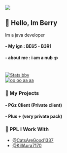 <p align="left">
  <img src="https://count.getloli.com/get/@BerryPGz?theme=gelbooru" />
</p>

## 👋 Hello, Im Berry

Im a java developer

#### - My ign : BE65 - B3R1
#### - about me : i am a nub :p

#



[![Stats bby](https://github-readme-stats.vercel.app/api?username=berrypgz&theme=dark)](https://github.com/berrypgz/github-readme-stats)             
[![oo oo aa aa](https://github-readme-stats.vercel.app/api/top-langs/?username=berrypgz&theme=dark)](https://github.com/berrypgz/github-readme-stats)

### 🚀 My Projects
#### - PGz Client (Private client)
#### - Plus + (very private pack)

  
### 👻 PPL I Work With

- [@CatsAreGood1337](https://github.com/CatsAreGood1337)
- [@KillAura7170](https://github.com/KillAura7170)
